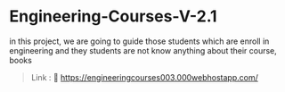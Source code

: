 # Engineering-Courses-V-2.1
 in this project, we are going to guide those students which are enroll in engineering and they students are not know anything about their course, books
>Link : 🔗 https://engineeringcourses003.000webhostapp.com/
